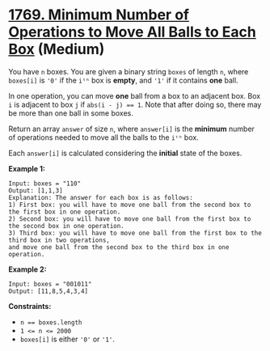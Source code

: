 # [1769. Minimum Number of Operations to Move All Balls to Each Box][link] (Medium)

[link]: https://leetcode.com/problems/minimum-number-of-operations-to-move-all-balls-to-each-box/

You have `n` boxes. You are given a binary string `boxes` of length `n`, where `boxes[i]` is `'0'`
if the `iᵗʰ` box is **empty**, and `'1'` if it contains **one** ball.

In one operation, you can move **one** ball from a box to an adjacent box. Box `i` is adjacent to
box `j` if `abs(i - j) == 1`. Note that after doing so, there may be more than one ball in some
boxes.

Return an array `answer` of size `n`, where `answer[i]` is the **minimum** number of operations
needed to move all the balls to the `iᵗʰ` box.

Each `answer[i]` is calculated considering the **initial** state of the boxes.

**Example 1:**

```
Input: boxes = "110"
Output: [1,1,3]
Explanation: The answer for each box is as follows:
1) First box: you will have to move one ball from the second box to the first box in one operation.
2) Second box: you will have to move one ball from the first box to the second box in one operation.
3) Third box: you will have to move one ball from the first box to the third box in two operations,
and move one ball from the second box to the third box in one operation.
```

**Example 2:**

```
Input: boxes = "001011"
Output: [11,8,5,4,3,4]
```

**Constraints:**

- `n == boxes.length`
- `1 <= n <= 2000`
- `boxes[i]` is either `'0'` or `'1'`.

